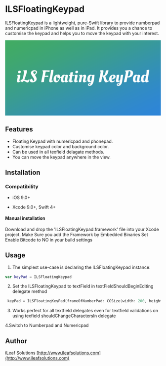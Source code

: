 # ILSFloatingKeypad
ILSFloatingKeypad is a lightweight, pure-Swift library to provide numberpad and numericpad in iPhone as well as in iPad. It provides you a chance to customise the keypad and helps you to move the keypad with your interest.

<img src="./Assets/floatingart.png?raw=true">

## Features

* Floating Keypad with numericpad and phonepad.
* Customise keypad color and background color.
* Can be used in all texfield delagate methods.
* You can move the keypad anywhere in the view.


## Installation

### Compatibility

-  iOS 9.0+

- Xcode 9.0+, Swift 4+

#### Manual installation
Download and drop the 'ILSFloatingKeypad.framework' file into your Xcode project.
Make Sure you add the Framework by Embedded Binaries
Set Enable Bitcode to NO in your build settings


## Usage

1. The simplest use-case is declaring the ILSFloatingKeypad instance:

```swift
var keyPad = ILSFloatingKeypad
```

2. Set the ILSFloatingKeypad to textField in textFieldShouldBeginEditing delegate method

```swift
 keyPad = ILSFloatingKeyPad(frameOfNumberPad: CGSize(width: 200, height: 200), texField: textField, numberPadType: NumberPadType.NumericPad,ButtonbackgroundColor:nil,KeyPadborderColor:nil,ButtonTitleColor:nil)
```

3. Works perfect for all textfield delegates even for textfield validations on using texfield shouldChangeCharactersIn delegate 

4.Switch to Numberpad and Numericpad


## Author

iLeaf Solutions
[http://www.ileafsolutions.com](http://www.ileafsolutions.com)





